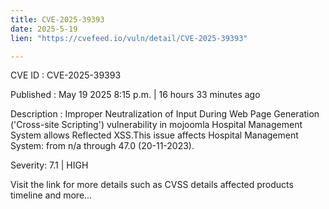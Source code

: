 ```yaml
---
title: CVE-2025-39393
date: 2025-5-19
lien: "https://cvefeed.io/vuln/detail/CVE-2025-39393"

---
```


CVE ID : CVE-2025-39393

Published :  May 19
2025
8:15 p.m. | 16 hours
33 minutes ago

Description : Improper Neutralization of Input During Web Page Generation ('Cross-site Scripting') vulnerability in mojoomla Hospital Management System allows Reflected XSS.This issue affects Hospital Management System: from n/a through 47.0 (20-11-2023).

Severity: 7.1 | HIGH

Visit the link for more details
such as CVSS details
affected products
timeline
and more...
